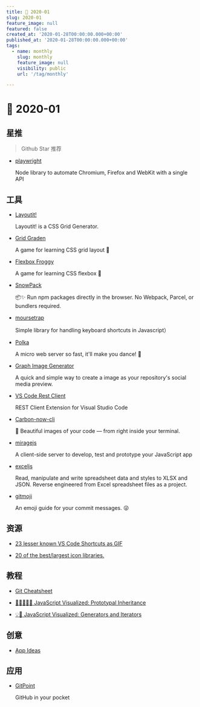 ```yaml
---
title: 📖 2020-01
slug: 2020-01
feature_image: null
featured: false
created_at: '2020-01-28T00:00:00.000+00:00'
published_at: '2020-01-28T00:00:00.000+00:00'
tags:
  - name: monthly
    slug: monthly
    feature_image: null
    visibility: public
    url: '/tag/monthly'

---
```


# 📖 2020-01

## 星推

> Github Star 推荐

- [playwright](https://github.com/microsoft/playwright)

  Node library to automate Chromium, Firefox and WebKit with a single API

## 工具

- [Layoutit!](https://grid.layoutit.com/)

  Layoutit! is a CSS Grid Generator.

- [Grid Graden](https://github.com/thomaspark/gridgarden/)

  A game for learning CSS grid layout 🥕

- [Flexbox Froggy](https://github.com/thomaspark/flexboxfroggy/)

  A game for learning CSS flexbox 🐸

- [SnowPack](https://github.com/pikapkg/snowpack)

  📦✨ Run npm packages directly in the browser. No Webpack, Parcel, or bundlers required.

- [moursetrap](https://github.com/ccampbell/mousetrap)

  Simple library for handling keyboard shortcuts in Javascript）

- [Polka](https://github.com/lukeed/polka)

  A micro web server so fast, it'll make you dance! 👯

- [Graph Image Generator](https://ogi.egoist.sh/)

  A quick and simple way to create a image as your repository's social media preview.

- [VS Code Rest Client](https://github.com/Huachao/vscode-restclient)

  REST Client Extension for Visual Studio Code

- [Carbon-now-cli](https://github.com/mixn/carbon-now-cli)

  🎨 Beautiful images of your code — from right inside your terminal.

- [miragejs](https://github.com/miragejs/miragejs)

  A client-side server to develop, test and prototype your JavaScript app
  
- [exceljs](https://github.com/exceljs/exceljs)

  Read, manipulate and write spreadsheet data and styles to XLSX and JSON. Reverse engineered from Excel spreadsheet files as a project.

- [gitmoji](https://github.com/carloscuesta/gitmoji)

  An emoji guide for your commit messages. 😜

## 资源

- [23 lesser known VS Code Shortcuts as GIF](https://dev.to/devmount/23-lesser-known-vs-code-shortcuts-as-gif-80)

- [20 of the best/largest icon libraries.](https://dev.to/weeb/15-of-the-best-and-largest-icon-libraries-4p5n)

## 教程

- [Git Cheatsheet](https://dev.to/duomly/git-cheatsheet-for-beginners-5apl)

* [🎉👨‍👩‍👧‍👧 JavaScript Visualized: Prototypal Inheritance](https://dev.to/lydiahallie/javascript-visualized-prototypal-inheritance-47co)

- [💡🎁 JavaScript Visualized: Generators and Iterators](https://dev.to/lydiahallie/javascript-visualized-generators-and-iterators-e36)

## 创意

- [App Ideas](https://github.com/florinpop17/app-ideas)

## 应用

- [GitPoint](https://gitpoint.co/)

  GitHub in your pocket

